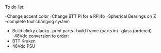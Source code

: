 To do list: 

  -Change accent color
  -Change BTT Pi for a RPi4b
  -Spherical Bearings on Z
  -complete tool changing system
-  Build clicky clacky
    -print parts
    -build frame (parts in)
    -glass (ordered)
-48Vdc conversion
  to order:
  - BTT Kraken
  - 48Vdc PSU
